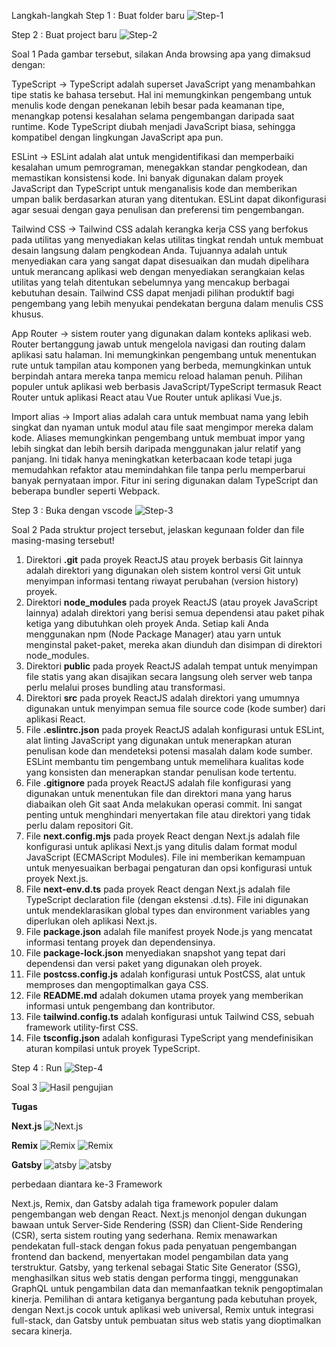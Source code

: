 Langkah-langkah 
Step 1 : Buat folder baru
![Step-1](image/gambar1.png)

Step 2 : Buat project baru
![Step-2](image/gambar1.png)

Soal 1
Pada gambar tersebut, silakan Anda browsing apa yang dimaksud dengan:

TypeScript -> TypeScript adalah superset JavaScript yang menambahkan tipe statis ke bahasa tersebut. Hal ini memungkinkan pengembang untuk menulis kode dengan penekanan lebih besar pada keamanan tipe, menangkap potensi kesalahan selama pengembangan daripada saat runtime. Kode TypeScript diubah menjadi JavaScript biasa, sehingga kompatibel dengan lingkungan JavaScript apa pun.

ESLint -> ESLint adalah alat untuk mengidentifikasi dan memperbaiki kesalahan umum pemrograman, menegakkan standar pengkodean, dan memastikan konsistensi kode. Ini banyak digunakan dalam proyek JavaScript dan TypeScript untuk menganalisis kode dan memberikan umpan balik berdasarkan aturan yang ditentukan. ESLint dapat dikonfigurasi agar sesuai dengan gaya penulisan dan preferensi tim pengembangan.

Tailwind CSS -> Tailwind CSS adalah kerangka kerja CSS yang berfokus pada utilitas yang menyediakan kelas utilitas tingkat rendah untuk membuat desain langsung dalam pengkodean Anda. Tujuannya adalah untuk menyediakan cara yang sangat dapat disesuaikan dan mudah dipelihara untuk merancang aplikasi web dengan menyediakan serangkaian kelas utilitas yang telah ditentukan sebelumnya yang mencakup berbagai kebutuhan desain. Tailwind CSS dapat menjadi pilihan produktif bagi pengembang yang lebih menyukai pendekatan berguna dalam menulis CSS khusus.

App Router ->  sistem router yang digunakan dalam konteks aplikasi web. Router bertanggung jawab untuk mengelola navigasi dan routing dalam aplikasi satu halaman. Ini memungkinkan pengembang untuk menentukan rute untuk tampilan atau komponen yang berbeda, memungkinkan untuk berpindah antara mereka tanpa memicu reload halaman penuh. Pilihan populer untuk aplikasi web berbasis JavaScript/TypeScript termasuk React Router untuk aplikasi React atau Vue Router untuk aplikasi Vue.js.

Import alias -> Import alias adalah cara untuk membuat nama yang lebih singkat dan nyaman untuk modul atau file saat mengimpor mereka dalam kode. Aliases memungkinkan pengembang untuk membuat impor yang lebih singkat dan lebih bersih daripada menggunakan jalur relatif yang panjang. Ini tidak hanya meningkatkan keterbacaan kode tetapi juga memudahkan refaktor atau memindahkan file tanpa perlu memperbarui banyak pernyataan impor. Fitur ini sering digunakan dalam TypeScript dan beberapa bundler seperti Webpack. 

Step 3 : Buka dengan vscode
![Step-3](image/gambar2.png)


Soal 2
Pada struktur project tersebut, jelaskan kegunaan folder dan file masing-masing tersebut!
1. Direktori **.git** pada proyek ReactJS atau proyek berbasis Git lainnya adalah direktori yang digunakan oleh sistem kontrol versi Git untuk menyimpan informasi tentang riwayat perubahan (version history) proyek.
2. Direktori **node_modules** pada proyek ReactJS (atau proyek JavaScript lainnya) adalah direktori yang berisi semua dependensi atau paket pihak ketiga yang dibutuhkan oleh proyek Anda. Setiap kali Anda menggunakan npm (Node Package Manager) atau yarn untuk menginstal paket-paket, mereka akan diunduh dan disimpan di direktori node_modules.
3. Direktori **public** pada proyek ReactJS adalah tempat untuk menyimpan file statis yang akan disajikan secara langsung oleh server web tanpa perlu melalui proses bundling atau transformasi. 
4. Direktori **src** pada proyek ReactJS adalah direktori yang umumnya digunakan untuk menyimpan semua file source code (kode sumber) dari aplikasi React.
5. File **.eslintrc.json** pada proyek ReactJS adalah konfigurasi untuk ESLint, alat linting JavaScript yang digunakan untuk menerapkan aturan penulisan kode dan mendeteksi potensi masalah dalam kode sumber. ESLint membantu tim pengembang untuk memelihara kualitas kode yang konsisten dan menerapkan standar penulisan kode tertentu.
6. File **.gitignore** pada proyek ReactJS adalah file konfigurasi yang digunakan untuk menentukan file dan direktori mana yang harus diabaikan oleh Git saat Anda melakukan operasi commit. Ini sangat penting untuk menghindari menyertakan file atau direktori yang tidak perlu dalam repositori Git.
7. File **next.config.mjs** pada proyek React dengan Next.js adalah file konfigurasi untuk aplikasi Next.js yang ditulis dalam format modul JavaScript (ECMAScript Modules). File ini memberikan kemampuan untuk menyesuaikan berbagai pengaturan dan opsi konfigurasi untuk proyek Next.js. 
8. File **next-env.d.ts** pada proyek React dengan Next.js adalah file TypeScript declaration file (dengan ekstensi .d.ts). File ini digunakan untuk mendeklarasikan global types dan environment variables yang diperlukan oleh aplikasi Next.js. 
9. File **package.json** adalah file manifest proyek Node.js yang mencatat informasi tentang proyek dan dependensinya.
10. File **package-lock.json** menyediakan snapshot yang tepat dari dependensi dan versi paket yang digunakan oleh proyek.
11. File **postcss.config.js** adalah konfigurasi untuk PostCSS, alat untuk memproses dan mengoptimalkan gaya CSS.
12. File **README.md** adalah dokumen utama proyek yang memberikan informasi untuk pengembang dan kontributor.
13. File **tailwind.config.ts** adalah konfigurasi untuk Tailwind CSS, sebuah framework utility-first CSS.
14. File **tsconfig.json** adalah konfigurasi TypeScript yang mendefinisikan aturan kompilasi untuk proyek TypeScript.


Step 4 : Run
![Step-4](image/gambar3.png)
 
Soal 3
![Hasil pengujian](image/gambar4.png)


**Tugas**

**Next.js**
![Next.js](image/gambar4.png)

**Remix**
![Remix](image/remix1.png)
![Remix](image/remix2.png)

**Gatsby**
![atsby](image/gatsby1.png)
![atsby](image/gatsby2.png)


perbedaan diantara ke-3 Framework 

Next.js, Remix, dan Gatsby adalah tiga framework populer dalam pengembangan web dengan React. Next.js menonjol dengan dukungan bawaan untuk Server-Side Rendering (SSR) dan Client-Side Rendering (CSR), serta sistem routing yang sederhana. Remix menawarkan pendekatan full-stack dengan fokus pada penyatuan pengembangan frontend dan backend, menyertakan model pengambilan data yang terstruktur. Gatsby, yang terkenal sebagai Static Site Generator (SSG), menghasilkan situs web statis dengan performa tinggi, menggunakan GraphQL untuk pengambilan data dan memanfaatkan teknik pengoptimalan kinerja. Pemilihan di antara ketiganya bergantung pada kebutuhan proyek, dengan Next.js cocok untuk aplikasi web universal, Remix untuk integrasi full-stack, dan Gatsby untuk pembuatan situs web statis yang dioptimalkan secara kinerja.